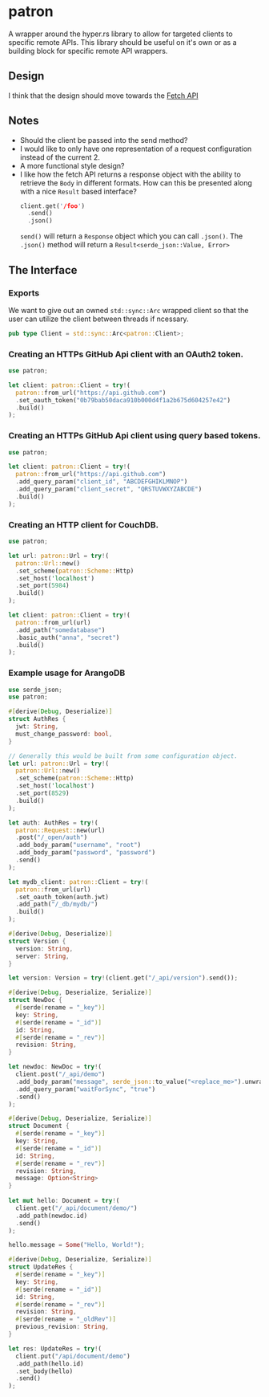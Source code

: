 # patron
A wrapper around the hyper.rs library to allow for targeted clients to
specific remote APIs. This library should be useful on it's own or as a
building block for specific remote API wrappers.

## Design
I think that the design should move towards the [Fetch API](https://developer.mozilla.org/en-US/docs/Web/API/Fetch_API)  

## Notes
* Should the client be passed into the send method?
* I would like to only have one representation of a request configuration instead of the current 2.
* A more functional style design?
* I like how the fetch API returns a response object with the ability to retrieve the `Body` in 
  different formats. How can this be presented along with a nice `Result` based interface?
  ```rust
  client.get('/foo')
    .send()
    .json()
  ```
  `send()` will return a `Response` object which you can call `.json()`.  The `.json()` method will return
  a `Result<serde_json::Value, Error>`

## The Interface

### Exports
We want to give out an owned `std::sync::Arc` wrapped client so that the user can
utilize the client between threads if ncessary.

```rust
pub type Client = std::sync::Arc<patron::Client>;

```

### Creating an HTTPs GitHub Api client with an OAuth2 token.
```rust
use patron;

let client: patron::Client = try!(
  patron::from_url("https://api.github.com")
  .set_oauth_token("0b79bab50daca910b000d4f1a2b675d604257e42")
  .build()
);
```

### Creating an HTTPs GitHub Api client using query based tokens.
```rust
use patron;

let client: patron::Client = try!(
  patron::from_url("https://api.github.com")
  .add_query_param("client_id", "ABCDEFGHIKLMNOP")
  .add_query_param("client_secret", "QRSTUVWXYZABCDE")
  .build()
);
```

### Creating an HTTP client for CouchDB.
```rust
use patron;

let url: patron::Url = try!(
  patron::Url::new()
  .set_scheme(patron::Scheme::Http)
  .set_host('localhost')
  .set_port(5984)
  .build()
);

let client: patron::Client = try!(
  patron::from_url(url)
  .add_path("somedatabase")
  .basic_auth("anna", "secret")
  .build()
);
```

### Example usage for ArangoDB
```rust
use serde_json;
use patron;

#[derive(Debug, Deserialize)]
struct AuthRes {
  jwt: String,
  must_change_password: bool,
}

// Generally this would be built from some configuration object.
let url: patron::Url = try!(
  patron::Url::new()
  .set_scheme(patron::Scheme::Http)
  .set_host('localhost')
  .set_port(8529)
  .build()
);

let auth: AuthRes = try!(
  patron::Request::new(url)
  .post("/_open/auth")
  .add_body_param("username", "root")
  .add_body_param("password", "password")
  .send()
);

let mydb_client: patron::Client = try!(
  patron::from_url(url)
  .set_oauth_token(auth.jwt)
  .add_path("/_db/mydb/")
  .build()
);

#[derive(Debug, Deserialize)]
struct Version {
  version: String,
  server: String,
}

let version: Version = try!(client.get("/_api/version").send());

#[derive(Debug, Deserialize, Serialize)]
struct NewDoc {
  #[serde(rename = "_key")]
  key: String,
  #[serde(rename = "_id")]
  id: String,
  #[serde(rename = "_rev")]
  revision: String,
}

let newdoc: NewDoc = try!(
  client.post("/_api/demo")
  .add_body_param("message", serde_json::to_value("<replace_me>").unwrap())
  .add_query_param("waitForSync", "true")
  .send()
);

#[derive(Debug, Deserialize, Serialize)]
struct Document {
  #[serde(rename = "_key")]
  key: String,
  #[serde(rename = "_id")]
  id: String,
  #[serde(rename = "_rev")]
  revision: String,
  message: Option<String>
}
  
let mut hello: Document = try!(
  client.get("/_api/document/demo/")
  .add_path(newdoc.id)
  .send()
);

hello.message = Some("Hello, World!");

#[derive(Debug, Deserialize, Serialize)]
struct UpdateRes {
  #[serde(rename = "_key")]
  key: String,
  #[serde(rename = "_id")]
  id: String,
  #[serde(rename = "_rev")]
  revision: String,
  #[serde(rename = "_oldRev")]
  previous_revision: String,
}

let res: UpdateRes = try!(
  client.put("/api/document/demo")
  .add_path(hello.id)
  .set_body(hello)
  .send()
);
```
